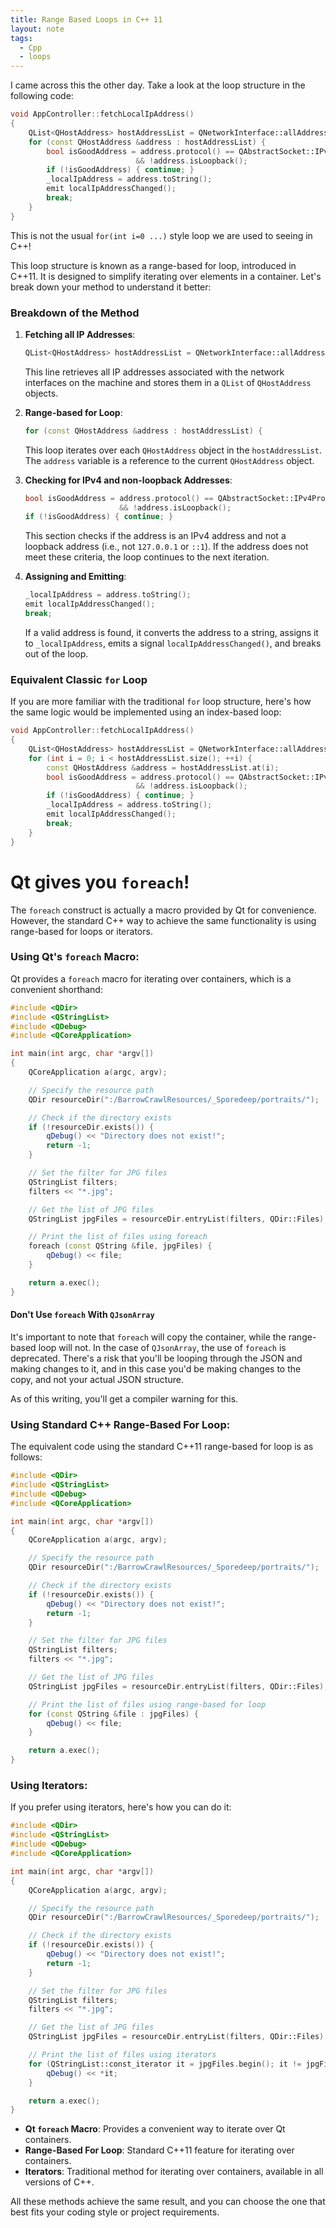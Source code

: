 ```yaml
---
title: Range Based Loops in C++ 11
layout: note
tags:
  - Cpp
  - loops
---
```


I came across this the other day.
Take a look at the loop structure in the following code:

```cpp
void AppController::fetchLocalIpAddress()
{
    QList<QHostAddress> hostAddressList = QNetworkInterface::allAddresses();
    for (const QHostAddress &address : hostAddressList) {
        bool isGoodAddress = address.protocol() == QAbstractSocket::IPv4Protocol
                            && !address.isLoopback();
        if (!isGoodAddress) { continue; }
        _localIpAddress = address.toString();
        emit localIpAddressChanged();
        break;
    }
}
```

This is not the usual `for(int i=0 ...)` style loop we are used to seeing in C++!

This loop structure is known as a range-based for loop, introduced in C++11. It is designed to simplify iterating over elements in a container. Let's break down your method to understand it better:

### Breakdown of the Method

1. **Fetching all IP Addresses**: 
   ```cpp
   QList<QHostAddress> hostAddressList = QNetworkInterface::allAddresses();
   ```
   This line retrieves all IP addresses associated with the network interfaces on the machine and stores them in a `QList` of `QHostAddress` objects.

2. **Range-based for Loop**:
   ```cpp
   for (const QHostAddress &address : hostAddressList) {
   ```
   This loop iterates over each `QHostAddress` object in the `hostAddressList`. The `address` variable is a reference to the current `QHostAddress` object.

3. **Checking for IPv4 and non-loopback Addresses**:
   ```cpp
   bool isGoodAddress = address.protocol() == QAbstractSocket::IPv4Protocol
                        && !address.isLoopback();
   if (!isGoodAddress) { continue; }
   ```
   This section checks if the address is an IPv4 address and not a loopback address (i.e., not `127.0.0.1` or `::1`). If the address does not meet these criteria, the loop continues to the next iteration.

4. **Assigning and Emitting**:
   ```cpp
   _localIpAddress = address.toString();
   emit localIpAddressChanged();
   break;
   ```
   If a valid address is found, it converts the address to a string, assigns it to `_localIpAddress`, emits a signal `localIpAddressChanged()`, and breaks out of the loop.

### Equivalent Classic `for` Loop

If you are more familiar with the traditional `for` loop structure, here's how the same logic would be implemented using an index-based loop:

```cpp
void AppController::fetchLocalIpAddress()
{
    QList<QHostAddress> hostAddressList = QNetworkInterface::allAddresses();
    for (int i = 0; i < hostAddressList.size(); ++i) {
        const QHostAddress &address = hostAddressList.at(i);
        bool isGoodAddress = address.protocol() == QAbstractSocket::IPv4Protocol
                            && !address.isLoopback();
        if (!isGoodAddress) { continue; }
        _localIpAddress = address.toString();
        emit localIpAddressChanged();
        break;
    }
}
```


# Qt gives you `foreach`!

The `foreach` construct is actually a macro provided by Qt for convenience. However, the standard C++ way to achieve the same functionality is using range-based for loops or iterators.

### Using Qt's `foreach` Macro:
Qt provides a `foreach` macro for iterating over containers, which is a convenient shorthand:

```cpp
#include <QDir>
#include <QStringList>
#include <QDebug>
#include <QCoreApplication>

int main(int argc, char *argv[])
{
    QCoreApplication a(argc, argv);

    // Specify the resource path
    QDir resourceDir(":/BarrowCrawlResources/_Sporedeep/portraits/");

    // Check if the directory exists
    if (!resourceDir.exists()) {
        qDebug() << "Directory does not exist!";
        return -1;
    }

    // Set the filter for JPG files
    QStringList filters;
    filters << "*.jpg";

    // Get the list of JPG files
    QStringList jpgFiles = resourceDir.entryList(filters, QDir::Files);

    // Print the list of files using foreach
    foreach (const QString &file, jpgFiles) {
        qDebug() << file;
    }

    return a.exec();
}
```

#### Don't Use `foreach` With `QJsonArray`
It's important to note that `foreach` will copy the container, while the range-based loop will not. In the case of `QJsonArray`, the use of `foreach` is deprecated. There's a risk that you'll be looping through the JSON and making changes to it, and in this case you'd be making changes to the copy, and not your actual JSON structure.

As of this writing, you'll get a compiler warning for this.

### Using Standard C++ Range-Based For Loop:
The equivalent code using the standard C++11 range-based for loop is as follows:

```cpp
#include <QDir>
#include <QStringList>
#include <QDebug>
#include <QCoreApplication>

int main(int argc, char *argv[])
{
    QCoreApplication a(argc, argv);

    // Specify the resource path
    QDir resourceDir(":/BarrowCrawlResources/_Sporedeep/portraits/");

    // Check if the directory exists
    if (!resourceDir.exists()) {
        qDebug() << "Directory does not exist!";
        return -1;
    }

    // Set the filter for JPG files
    QStringList filters;
    filters << "*.jpg";

    // Get the list of JPG files
    QStringList jpgFiles = resourceDir.entryList(filters, QDir::Files);

    // Print the list of files using range-based for loop
    for (const QString &file : jpgFiles) {
        qDebug() << file;
    }

    return a.exec();
}
```

### Using Iterators:
If you prefer using iterators, here's how you can do it:

```cpp
#include <QDir>
#include <QStringList>
#include <QDebug>
#include <QCoreApplication>

int main(int argc, char *argv[])
{
    QCoreApplication a(argc, argv);

    // Specify the resource path
    QDir resourceDir(":/BarrowCrawlResources/_Sporedeep/portraits/");

    // Check if the directory exists
    if (!resourceDir.exists()) {
        qDebug() << "Directory does not exist!";
        return -1;
    }

    // Set the filter for JPG files
    QStringList filters;
    filters << "*.jpg";

    // Get the list of JPG files
    QStringList jpgFiles = resourceDir.entryList(filters, QDir::Files);

    // Print the list of files using iterators
    for (QStringList::const_iterator it = jpgFiles.begin(); it != jpgFiles.end(); ++it) {
        qDebug() << *it;
    }

    return a.exec();
}
```

- **Qt `foreach` Macro**: Provides a convenient way to iterate over Qt containers.
- **Range-Based For Loop**: Standard C++11 feature for iterating over containers.
- **Iterators**: Traditional method for iterating over containers, available in all versions of C++. 

All these methods achieve the same result, and you can choose the one that best fits your coding style or project requirements.